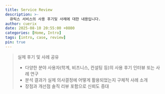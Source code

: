 ```yaml
---
title: Service Review
description: >-
  큐릭스 서비스의 사용 후기및 사례에 대한 내용입니다.
author: cuerix
date: 2025-08-10 20:55:00 +0800
categories: [Home, Intro]
tags: [intro, case, review]
pin: true
---
```


> 실제 후기 및 사례 공유
> - 다양한 분야 사용자(학계, 비즈니스, 컨설팅 등)의 사용 후기 인터뷰 또는 사례 연구
> - 분석 결과가 실제 의사결정에 어떻게 활용되었는지 구체적 사례 소개
> - 장점과 개선점 솔직 리뷰 포함으로 신뢰도 증대

